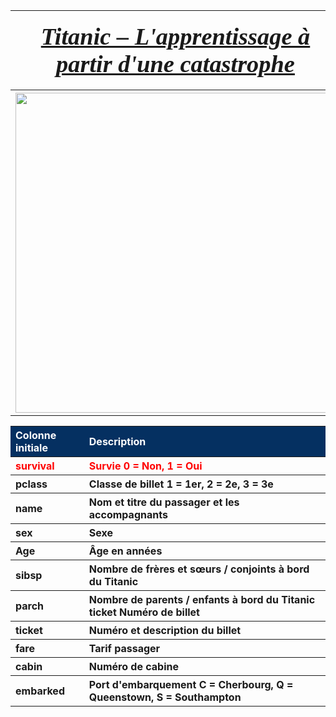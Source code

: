 <table>
<tr>                                                                                   
     <th>
         <div style='padding:15px;color:#030aa7;font-size:240%;text-align: center;font-style: italic;font-weight: bold;font-family: Georgia, serif'><a href="https://www.kaggle.com/competitions/titanic/data">Titanic – L'apprentissage à partir d'une catastrophe</a></div>
     </th>
     <th><img src="https://raw.githubusercontent.com/rbizoi/MachineLearning/refs/heads/master/images/titanic.jpg" width="96"></th>
 </tr>
<tr>                                                                                   
     <th><img src="https://raw.githubusercontent.com/rbizoi/MachineLearning/refs/heads/master/images/titanic-naufrage.jpg" width="512"></th>
 </tr>    
</table>

<table>
    <tr>                                                                                   
        <th  style="text-align:left;background-color:#053061;color:white;">Colonne initiale </th>
        <th  style="text-align:left;background-color:#053061;color:white;">Description</th>
    </tr>
    <tr>
        <th  style="text-align:left;color:red;">survival</th>
        <th  style="text-align:left;color:red;">Survie 0 = Non, 1 = Oui</th>
    </tr>
    <tr>
        <th  style="text-align:left">pclass</th>
        <th  style="text-align:left">Classe de billet 1 = 1er, 2 = 2e, 3 = 3e</th>
    </tr>
    <tr>
        <th  style="text-align:left">name</th>
        <th  style="text-align:left">Nom et titre du passager et les accompagnants</th>
    </tr>
    <tr>
        <th  style="text-align:left">sex</th>
        <th  style="text-align:left">Sexe</th>
    </tr>
    <tr>
        <th  style="text-align:left">Age</th>
        <th  style="text-align:left">Âge en années</th>
    </tr>
    <tr>
        <th  style="text-align:left">sibsp</th>
        <th  style="text-align:left">Nombre de frères et sœurs / conjoints à bord du Titanic</th>
    </tr>
    <tr>
        <th  style="text-align:left">parch</th>
        <th  style="text-align:left">Nombre de parents / enfants à bord du Titanic
        ticket Numéro de billet</th>
    </tr>
    <tr>
        <th  style="text-align:left">ticket</th>
        <th  style="text-align:left">Numéro et description du billet</th>
    </tr>                
    <tr>
        <th  style="text-align:left">fare</th>
        <th  style="text-align:left">Tarif passager</th>
    </tr>
    <tr>
        <th  style="text-align:left">cabin</th>
        <th  style="text-align:left">Numéro de cabine</th>
    </tr>
    <tr>
        <th  style="text-align:left">embarked</th>
        <th  style="text-align:left">Port d'embarquement C = Cherbourg, Q = Queenstown, S = Southampton</th>
    </tr>
</table>
